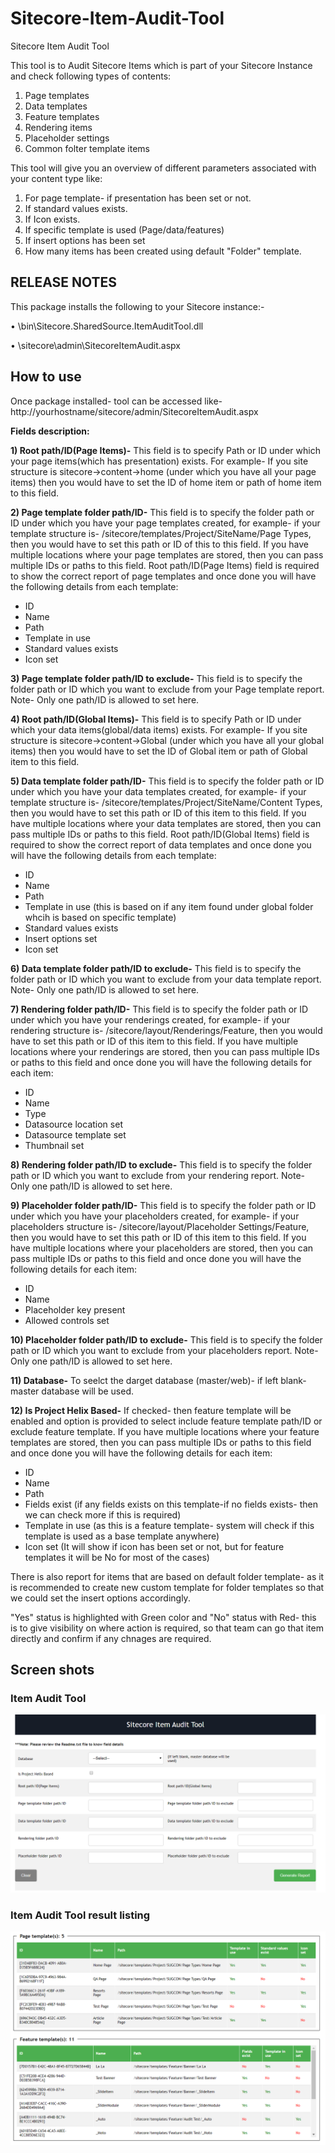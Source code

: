 # Sitecore-Item-Audit-Tool
Sitecore Item Audit Tool

This tool is to Audit Sitecore Items which is part of your Sitecore Instance and check following types of contents:

1) Page templates
2) Data templates
3) Feature templates
4) Rendering items
5) Placeholder settings
6) Common folter template items

This tool will give you an overview of different parameters associated with your content type like:

1) For page template- if presentation has been set or not.
2) If standard values exists.
3) If Icon exists.
4) If specific template is used (Page/data/features)
5) If insert options has been set
6) How many items has been created using default "Folder" template.


## RELEASE NOTES
This package installs the following to your Sitecore instance:- 

•	\bin\Sitecore.SharedSource.ItemAuditTool.dll

•	\sitecore\admin\SitecoreItemAudit.aspx


## How to use

Once package installed- tool can be accessed like- http://yourhostname/sitecore/admin/SitecoreItemAudit.aspx

**Fields description:**

**1) Root path/ID(Page Items)-** This field is to specify Path or ID under which your page items(which has presentation) exists.
	For example- If you site structure is sitecore->content->home (under which you have all your page items) then you would have to set the ID of home item or path of home item to this field.
	
**2) Page template folder path/ID-** This field is to specify the folder path or ID under which you have your page templates created, for example- if your template structure is- /sitecore/templates/Project/SiteName/Page Types, 
then you would have to set this path or ID of this to this field.
If you have multiple locations where your page templates are stored, then you can pass multiple IDs or paths to this field.
Root path/ID(Page Items) field is required to show the correct report of page templates and once done you will have the following details from each template:
* ID
* Name
* Path
* Template in use
* Standard values exists
* Icon set

**3) Page template folder path/ID to exclude-** This field is to specify the folder path or ID which you want to exclude from your Page template report.
Note- Only one path/ID is allowed to set here.


**4) Root path/ID(Global Items)-** This field is to specify Path or ID under which your data items(global/data items) exists.
	For example- If you site structure is sitecore->content->Global (under which you have all your global items) then you would have to set the ID of Global item or path of Global item to this field.

**5) Data template folder path/ID-** This field is to specify the folder path or ID under which you have your data templates created, for example- if your template structure is- /sitecore/templates/Project/SiteName/Content Types, 
then you would have to set this path or ID of this item to this field.
If you have multiple locations where your data templates are stored, then you can pass multiple IDs or paths to this field.
Root path/ID(Global Items) field is required to show the correct report of data templates and once done you will have the following details from each template:
* ID
* Name
* Path
* Template in use (this is based on if any item found under global folder whcih is based on specific template)
* Standard values exists
* Insert options set
* Icon set

**6) Data template folder path/ID to exclude-** This field is to specify the folder path or ID which you want to exclude from your data template report.
Note- Only one path/ID is allowed to set here.

**7) Rendering folder path/ID-** This field is to specify the folder path or ID under which you have your renderings created, for example- if your rendering structure is- /sitecore/layout/Renderings/Feature, 
then you would have to set this path or ID of this item to this field.
If you have multiple locations where your renderings are stored, then you can pass multiple IDs or paths to this field and once done you will have the following details for each item:
* ID
* Name
* Type
* Datasource location set
* Datasource template set
* Thumbnail set


**8) Rendering folder path/ID to exclude-** This field is to specify the folder path or ID which you want to exclude from your rendering report.
Note- Only one path/ID is allowed to set here.

**9) Placeholder folder path/ID-** This field is to specify the folder path or ID under which you have your placeholders created, for example- if your placeholders structure is- /sitecore/layout/Placeholder Settings/Feature, 
then you would have to set this path or ID of this item to this field.
If you have multiple locations where your placeholders are stored, then you can pass multiple IDs or paths to this field and once done you will have the following details for each item:
* ID
* Name
* Placeholder key present
* Allowed controls set

**10) Placeholder folder path/ID to exclude-** This field is to specify the folder path or ID which you want to exclude from your placeholders report.
Note- Only one path/ID is allowed to set here.

**11) Database-** To seelct the darget database (master/web)- if left blank- master database will be used.

**12) Is Project Helix Based-** If checked- then feature template will be enabled and option is provided to select include feature template path/ID or exclude feature template.
If you have multiple locations where your feature templates are stored, then you can pass multiple IDs or paths to this field and once done you will have the following details for each item:
* ID
* Name
* Path
* Fields exist (if any fields exists on this template-if no fields exists- then we can check more if this is required)
* Template in use (as this is a feature template- system will check if this template is used as a base template anywhere)
* Icon set (It will show if icon has been set or not, but for feature templates it will be No for most of the cases)

There is also report for items that are based on default folder template- as it is recommended to create new custom template for folder templates so that we could set the insert options accordingly.

"Yes" status is highlighted with Green color and "No" status with Red- this is to give visibility on where action is required, so that team can go that item directly and confirm if any chnages are required.

## Screen shots

### Item Audit Tool
![Sitecore Item Audit tool](images/SitecoreItemAuditToolSection.png)

### Item Audit Tool result listing
![Sitecore Item Audit tool listing](images/SitecoreItemAuditToolResultListing.png)
